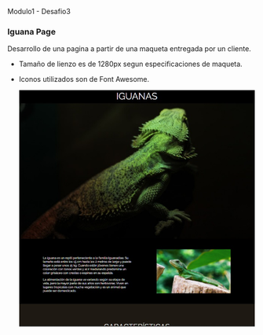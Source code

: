 Modulo1 - Desafio3
### Iguana Page
Desarrollo de una pagina a partir de una maqueta entregada por un cliente.
- Tamaño de lienzo es de 1280px segun especificaciones de maqueta.
- Iconos utilizados son de Font Awesome.

  ![screenshot](https://github.com/rimardev/m1d3-iguana-page/blob/main/assets/img/screenshot.jpg)
